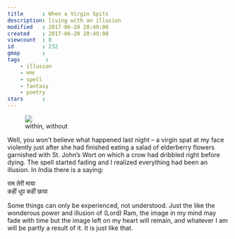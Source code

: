 ```yaml
---
title      : When a Virgin Spits
description: living with an illusion
modified   : 2017-06-20 20:49:00
created    : 2017-06-20 20:49:00
viewcount  : 0
id         : 232
gmap       : 
tags        :
    - illusion
    - माया
    - spell
    - fantasy
    - poetry
stars      : 
---
```


<figure>
    <img src="in-out.jpg">
    <figcaption>within, without</figcaption>
</figure>

Well, you won’t believe what happened last night – a virgin spat at my face violently just after she had finished eating a salad of elderberry flowers garnished with St. John’s Wort on which a crow had dribbled right before dying. The spell started fading and I realized everything had been an illusion. In India there is a saying:

<span class='punkish-pair' data-key = '' data-val='(Lord) Ram, it is because of your wondrous power and illusion,<br>in some places there is sunshine, while in other places there is shade'>राम तेरी माया  
कहीं धूप कहीं छाया</span>

Some things can only be experienced, not understood. Just the like the wonderous power and illusion of (Lord) Ram, the image in my mind may fade with time but the image left on my heart will remain, and whatever I am will be partly a result of it. It is just like that.
